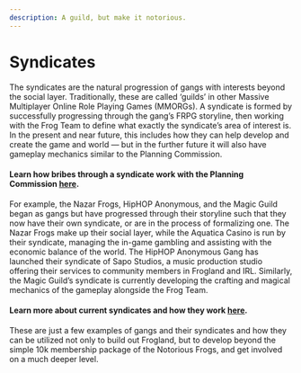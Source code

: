 ```yaml
---
description: A guild, but make it notorious.
---
```


# Syndicates

The syndicates are the natural progression of gangs with interests beyond the social layer. Traditionally, these are called ‘guilds’ in other Massive Multiplayer Online Role Playing Games (MMORGs). A syndicate is formed by successfully progressing through the gang’s FRPG storyline, then working with the Frog Team to define what exactly the syndicate’s area of interest is. In the present and near future, this includes how they can help develop and create the game and world — but in the further future it will also have gameplay mechanics similar to the Planning Commission.

#### Learn how bribes through a syndicate work with the Planning Commission [here](../land/the-planning-commission/syndicate-bribes-for-the-planning-commission.md).

For example, the Nazar Frogs, HipHOP Anonymous, and the Magic Guild began as gangs but have progressed through their storyline such that they now have their own syndicate, or are in the process of formalizing one. The Nazar Frogs make up their social layer, while the Aquatica Casino is run by their syndicate, managing the in-game gambling and assisting with the economic balance of the world. The HipHOP Anonymous Gang has launched their syndicate of Sapo Studios, a music production studio offering their services to community members in Frogland and IRL. Similarly, the Magic Guild’s syndicate is currently developing the crafting and magical mechanics of the gameplay alongside the Frog Team.

#### Learn more about current syndicates and how they work [here](../../frogland/organizations/syndicates.md).

These are just a few examples of gangs and their syndicates and how they can be utilized not only to build out Frogland, but to develop beyond the simple 10k membership package of the Notorious Frogs, and get involved on a much deeper level.
